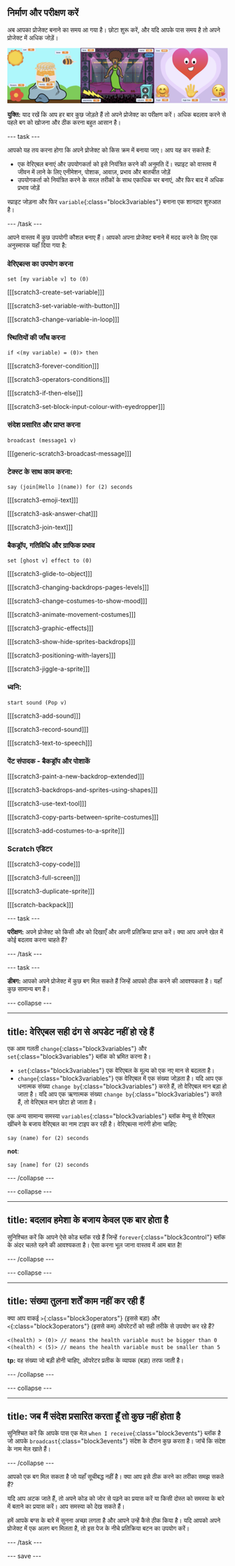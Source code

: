 ## निर्माण और परीक्षण करें

अब आपका प्रोजेक्ट बनाने का समय आ गया है। छोटा शुरू करें, और यदि आपके पास समय है तो अपने प्रोजेक्ट में अधिक जोड़ें।

![](images/step3_image.png)

**युक्ति:** याद रखें कि आप हर बार कुछ जोड़ते हैं तो अपने प्रोजेक्ट का परीक्षण करें। अधिक बदलाव करने से पहले बग को खोजना और ठीक करना बहुत आसान है।

--- task ---

आपको यह तय करना होगा कि अपने प्रोजेक्ट को किस क्रम में बनाया जाए। आप यह कर सकते हैं:

+ एक वेरिएबल बनाएं और उपयोगकर्ता को इसे नियंत्रित करने की अनुमति दें। स्प्राइट को वास्तव में जीवन में लाने के लिए एनीमेशन, पोशाक, आवाज़, प्रभाव और बातचीत जोड़ें
+ उपयोगकर्ता को नियंत्रित करने के सरल तरीकों के साथ एकाधिक चर बनाएं, और फिर बाद में अधिक प्रभाव जोड़ें

स्प्राइट जोड़ना और फिर `variable`{:class="block3variables"} बनाना एक शानदार शुरुआत है।

--- /task ---

आपने वास्तव में कुछ उपयोगी कौशल बनाए हैं। आपको अपना प्रोजेक्ट बनाने में मदद करने के लिए एक अनुस्मारक यहाँ दिया गया है:

### वेरिएबल्स का उपयोग करना

```blocks3
set [my variable v] to (0)
```

[[[scratch3-create-set-variable]]]

[[[scratch3-set-variable-with-button]]]

[[[scratch3-change-variable-in-loop]]]

### स्थितियों की जाँच करना

```blocks3
if <(my variable) = (0)> then
```

[[[scratch3-forever-condition]]]

[[[scratch3-operators-conditions]]]

[[[scratch3-if-then-else]]]

[[[scratch3-set-block-input-colour-with-eyedropper]]]

### संदेश प्रसारित और प्राप्त करना

```blocks3
broadcast (message1 v)
```

[[[generic-scratch3-broadcast-message]]]

### टेक्स्ट के साथ काम करना:

```blocks3
say (join[Hello ](name)) for (2) seconds
```

[[[scratch3-emoji-text]]]

[[[scratch3-ask-answer-chat]]]

[[[scratch3-join-text]]]

### बैकड्रॉप, गतिविधि और ग्राफिक प्रभाव

```blocks3
set [ghost v] effect to (0)
```

[[[scratch3-glide-to-object]]]

[[[scratch3-changing-backdrops-pages-levels]]]

[[[scratch3-change-costumes-to-show-mood]]]

[[[scratch3-animate-movement-costumes]]]

[[[scratch3-graphic-effects]]]

[[[scratch3-show-hide-sprites-backdrops]]]

[[[scratch3-positioning-with-layers]]]

[[[scratch3-jiggle-a-sprite]]]

### ध्वनि:

```blocks3
start sound (Pop v)
```

[[[scratch3-add-sound]]]

[[[scratch3-record-sound]]]

[[[scratch3-text-to-speech]]]

### पेंट संपादक - बैकड्रॉप और पोशाकें

[[[scratch3-paint-a-new-backdrop-extended]]]

[[[scratch3-backdrops-and-sprites-using-shapes]]]

[[[scratch3-use-text-tool]]]

[[[scratch3-copy-parts-between-sprite-costumes]]]

[[[scratch3-add-costumes-to-a-sprite]]]

### Scratch एडिटर

[[[scratch3-copy-code]]]

[[[scratch3-full-screen]]]

[[[scratch3-duplicate-sprite]]]

[[[scratch-backpack]]]


--- task ---

**परीक्षण:** अपने प्रोजेक्ट को किसी और को दिखाएँ और अपनी प्रतिक्रिया प्राप्त करें। क्या आप अपने खेल में कोई बदलाव करना चाहते हैं?

--- /task ---

--- task ---

**डीबग:** आपको अपने प्रोजेक्ट में कुछ बग मिल सकते हैं जिन्हें आपको ठीक करने की आवश्यकता है। यहाँ कुछ सामान्य बग हैं।


--- collapse ---

---
title: वेरिएबल सही ढंग से अपडेट नहीं हो रहे हैं
---

एक आम गलती `change`{:class="block3variables"} और `set`{:class="block3variables"} ब्लॉक को भ्रमित करना है।

+ `set`{:class="block3variables"} एक वेरिएबल के मूल्य को एक नए मान से बदलता है।
+ `change`{:class="block3variables"} एक वेरिएबल में एक संख्या जोड़ता है। यदि आप एक धनात्मक संख्या `change by`{:class="block3variables"} करते हैं, तो वेरिएबल मान बड़ा हो जाता है। यदि आप एक ऋणात्मक संख्या `change by`{:class="block3variables"} करते हैं, तो वेरिएबल मान छोटा हो जाता है।


एक अन्य सामान्य समस्या `variables`{:class="block3variables"} ब्लॉक मेन्यू से वेरिएबल खींचने के बजाय वेरिएबल का नाम टाइप कर रही है। वेरिएबल्स नारंगी होना चाहिए:

```blocks3
say (name) for (2) seconds
```

**not**:

```blocks3
say [name] for (2) seconds
```

--- /collapse ---

--- collapse ---

---
title: बदलाव हमेशा के बजाय केवल एक बार होता है
---

सुनिश्चित करें कि आपने ऐसे कोड ब्लॉक रखे हैं जिन्हें `forever`{:class="block3control"} ब्लॉक के अंदर चलते रहने की आवश्यकता है। ऐसा करना भूल जाना वास्तव में आम बात है!

--- /collapse ---

--- collapse ---

---
title: संख्या तुलना शर्तें काम नहीं कर रही हैं
---

क्या आप वाकई `>`{:class="block3operators"} (इससे बड़ा) और `<`{:class="block3operators"} (इससे कम) ऑपरेटरों को सही तरीके से उपयोग कर रहे हैं?

```blocks3
<(health) > (0)> // means the health variable must be bigger than 0
<(health) < (5)> // means the health variable must be smaller than 5
```

**tp:** वह संख्या जो बड़ी होनी चाहिए, ऑपरेटर प्रतीक के व्यापक (बड़ा) तरफ जाती है।

--- /collapse ---

--- collapse ---

---
title: जब मैं संदेश प्रसारित करता हूँ तो कुछ नहीं होता है
---

सुनिश्चित करें कि आपके पास एक मेल `when I receive`{:class="block3events"} ब्लॉक है जो आपके `broadcast`{:class="block3events"} संदेश के दौरान कुछ करता है। जांचें कि संदेश के नाम मेल खाते हैं।

--- /collapse ---

आपको एक बग मिल सकता है जो यहाँ सूचीबद्ध नहीं है। क्या आप इसे ठीक करने का तरीका समझ सकते हैं?

यदि आप अटक जाते हैं, तो अपने कोड को जोर से पढ़ने का प्रयास करें या किसी दोस्त को समस्या के बारे में बताने का प्रयास करें। आप समस्या को देख सकते हैं।

हमें आपके बग्स के बारे में सुनना अच्छा लगता है और आपने उन्हें कैसे ठीक किया है। यदि आपको अपने प्रोजेक्ट में एक अलग बग मिलता है, तो इस पेज के नीचे प्रतिक्रिया बटन का उपयोग करें।

--- /task ---


--- save ---

